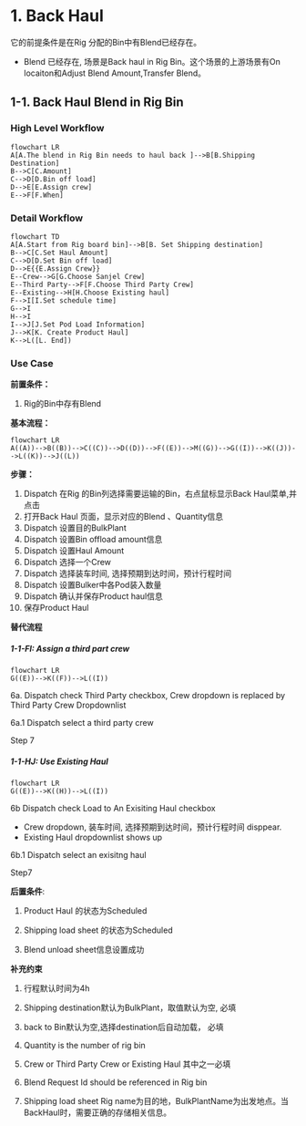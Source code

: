 # 1. Back Haul 

它的前提条件是在Rig 分配的Bin中有Blend已经存在。

- Blend 已经存在, 场景是Back haul in Rig Bin。这个场景的上游场景有On locaiton和Adjust Blend Amount,Transfer Blend。

  

## 1-1. Back Haul Blend in Rig Bin

### High Level Workflow

```mermaid
flowchart LR
A[A.The blend in Rig Bin needs to haul back ]-->B[B.Shipping Destination]
B-->C[C.Amount]
C-->D[D.Bin off load]
D-->E[E.Assign crew]
E-->F[F.When]
```



### Detail Workflow

```mermaid
flowchart TD
A[A.Start from Rig board bin]-->B[B. Set Shipping destination]
B-->C[C.Set Haul Amount]
C-->D[D.Set Bin off load]
D-->E{{E.Assign Crew}}
E--Crew-->G[G.Choose Sanjel Crew]
E--Third Party-->F[F.Choose Third Party Crew]
E--Existing-->H[H.Choose Existing haul]
F-->I[I.Set schedule time]
G-->I
H-->I
I-->J[J.Set Pod Load Information]
J-->K[K. Create Product Haul]
K-->L([L. End])
```


### Use Case

**前置条件：**

1. Rig的Bin中存有Blend

**基本流程：**

```mermaid
flowchart LR
A((A))-->B((B))-->C((C))-->D((D))-->F((E))-->M((G))-->G((I))-->K((J))-->L((K))-->J((L))
```

**步骤：**

1. Dispatch 在Rig 的Bin列选择需要运输的Bin，右点鼠标显示Back Haul菜单,并点击
2. 打开Back Haul 页面，显示对应的Blend 、Quantity信息
3. Dispatch 设置目的BulkPlant
4. Dispatch 设置Bin offload amount信息
5. Dispatch 设置Haul Amount
6. Dispatch 选择一个Crew
7. Dispatch  选择装车时间, 选择预期到达时间，预计行程时间
8. Dispatch  设置Bulker中各Pod装入数量
9. Dispatch  确认并保存Product haul信息
10. 保存Product Haul

**替代流程**

##### 1-1-FI: Assign a third part crew

```mermaid
flowchart LR
G((E))-->K((F))-->L((I))
```

6a. Dispatch check Third Party checkbox, Crew dropdown is replaced by Third Party Crew Dropdownlist

6a.1 Dispatch select a third party crew

Step 7

##### 1-1-HJ: Use Existing Haul

```mermaid
flowchart LR
G((E))-->K((H))-->L((I))
```

6b Dispatch check Load to An Exisiting Haul checkbox

- Crew dropdown,  装车时间, 选择预期到达时间，预计行程时间 disppear. 
- Existing Haul dropdownlist shows up

6b.1 Dispatch select an exisitng haul

Step7



**后置条件**:

1. Product Haul 的状态为Scheduled

2. Shipping load sheet 的状态为Scheduled

3. Blend unload sheet信息设置成功

   

**补充约束**

1. 行程默认时间为4h

2. Shipping destination默认为BulkPlant，取值默认为空, 必填

3. back to Bin默认为空,选择destination后自动加载， 必填

4. Quantity is the number of rig bin

5. Crew or Third Party Crew or Existing Haul 其中之一必填

6. Blend Request Id should be referenced in Rig bin

7. Shipping load sheet Rig name为目的地，BulkPlantName为出发地点。当BackHaul时，需要正确的存储相关信息。

   
